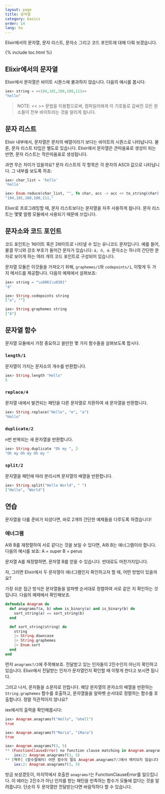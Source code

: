 ```yaml
---
layout: page
title: 문자열
category: basics
order: 14
lang: ko
---
```


Elixir에서의 문자열, 문자 리스트, 문자소 그리고 코드 포인트에 대해 다뤄 보겠습니다.

{% include toc.html %}

## Elixir에서의 문자열

Elixir에서 문자열은 바이트 시퀀스에 불과하지 않습니다. 다음의 예시를 봅시다:

```elixir
iex> string = <<104,101,108,108,111>>
"hello"
```

>NOTE: << >> 문법을 이용함으로써, 컴파일러에게 이 기호들로 감싸진 모든 원소들이 전부 바이트라는 것을 알리게 됩니다.

## 문자 리스트

Elixir 내부에서, 문자열은 문자의 배열이라기 보다는 바이트의 시퀀스로 나타납니다. 물론, 문자 리스트 타입은 별도로 있습니다. Elixir에서 문자열은 큰따옴표로 생성이 되는 반면, 문자 리스트는 작은따옴표로 생성됩니다.

과연 무슨 차이가 있을까요? 문자 리스트의 각 항목은 각 문자의 ASCII 값으로 나타납니다. 그 내부를 보도록 하죠:

```elixir
iex> char_list = 'hello'
'hello'

iex> Enum.reduce(char_list, "", fn char, acc -> acc <> to_string(char) <> "," end)
"104,101,108,108,111,"
```

Elixir로 프로그래밍할 때, 문자 리스트보다는 문자열을 자주 사용하게 됩니다. 문자 리스트는 몇몇 얼랭 모듈에서 사용되기 때문에 쓰입니다.


## 문자소와 코드 포인트

코드 포인트는 1바이트 혹은 2바이트로 나타낼 수 있는 유니코드 문자입니다. 예를 들어, 물결 무늬와 강조 부호가 들어간 문자가 있습니다: `á, ñ, è`. 문자소는 하나의 간단한 문자로 보이게 하는 여러 개의 코드 포인트로 구성되어 있습니다.

문자열 모듈은 이것들을 가져오기 위해, `graphemes/1`와 `codepoints/1`, 이렇게 두 가지 메서드를 제공합니다. 다음의 예제에서 살펴보죠:

```elixir
iex> string = "\u0061\u0301"
"á"

iex> String.codepoints string
["a", "́"]

iex> String.graphemes string
["á"]
```

## 문자열 함수

문자열 모듈에서 가장 중요하고 쓸만한 몇 가지 함수들을 살펴보도록 합시다. 

### `length/1`

문자열이 가지는 문자소의 개수를 반환합니다.

```elixir
iex> String.length "Hello"
5
```

### `replace/4`

문자열 내에서 발견되는 패턴을 다른 문자열로 치환하여 새 문자열을 반환합니다.

```elixir
iex> String.replace("Hello", "e", "a")
"Hallo"
```

### `duplicate/2`

n번 반복되는 새 문자열을 반환합니다.

```elixir
iex> String.duplicate "Oh my ", 3
"Oh my Oh my Oh my "
```

### `split/2`

문자열을 패턴에 따라 분리시켜 문자열의 배열을 반환합니다.

```elixir
iex> String.split("Hello World", " ")
["Hello", "World"]
```

## 연습

문자열을 다룰 준비가 되셨다면, 바로 2개의 간단한 예제들을 다루도록 하겠습니다!


### 애너그램

A와 B를 재정렬하여 서로 같다는 것을 보일 수 있다면, A와 B는 애너그램이라 합니다. 다음의 예시를 보죠: 
A = super
B = perus 

문자열 A를 재정렬하면, 문자열 B를 얻을 수 있습니다. 반대로도 마찬가지입니다.

자, 그러면 Elixir에서 두 문자열이 애너그램인지 확인하고자 할 때, 어떤 방법이 있을까요?

가장 쉬운 접근 방식은 문자열들을 알파벳 순서대로 정렬하여 서로 같은 지 확인하는 것입니다. 다음의 예제에서 확인해보죠.

```elixir
defmodule Anagram do
  def anagrams?(a, b) when is_binary(a) and is_binary(b) do
  	sort_string(a) == sort_string(b)
  end

  def sort_string(string) do
    string
    |> String.downcase
    |> String.graphemes
    |> Enum.sort
  end
end
```

먼저 `anagrams?/2`에 주목해보죠. 전달받고 있는 인자들이 2진수인지 아닌지 확인하고 있습니다. Elixir에서 전달받는 인자가 문자열인지 확인할 때 이렇게 한다고 보시면 됩니다.

그러고 나서, 문자들을 소문자로 만듭니다. 해당 문자열의 문자소의 배열을 반환하는 `String.graphemes` 함수를 호출하고, 문자열들을 알파벳 순서대로 정렬하는 함수를 호출합니다. 정말 직관적이지 않나요? 

iex에서의 출력을 확인해봅시다:

```elixir
iex> Anagram.anagrams?("Hello", "ohell")
true

iex> Anagram.anagrams?("María", "íMara")
true

iex> Anagram.anagrams?(3, 5)
** (FunctionClauseError) no function clause matching in Anagram.anagrams?/2
    iex:2: Anagram.anagrams?(3, 5)
** [역주] (함수절에러) 어떤 함수의 절도 Anagram.anagrams?/2에서 매치되지 않습니다
	iex:2: Anagram.anagrams?(3, 5)
```

방금 보셨겠듯이, 마지막에서 호출한 `anagrams?`는 FunctionClauseError를 일으킵니다. 이 에러는 2진수가 아닌 인자를 받는 패턴을 만족하는 함수가 모듈에 없다는 것을 알려줍니다. 단순히 두 문자열만 전달받는다면 바람직하다 할 수 있습니다.
